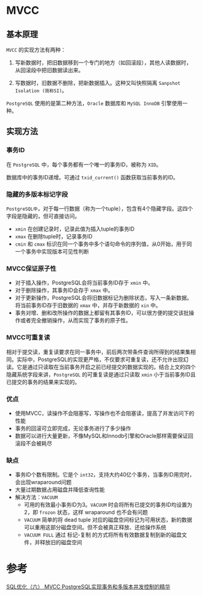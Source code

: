 # MVCC

## 基本原理

`MVCC` 的实现方法有两种：

1. 写新数据时，把旧数据移到一个专门的地方（如回滚段），其他人读数据时，从回滚段中把旧数据读出来。

2. 写数据时，旧数据不删除，把新数据插入。这种又叫快照隔离 `Sanpshot Isolation (简称SI)`。



`PostgreSQL` 使用的是第二种方法，`Oracle` 数据库和 `MySQL InnoDB` 引擎使用一种。



## 实现方法

### 事务ID

在 `PostgreSQL` 中，每个事务都有一个唯一的事务ID，被称为 `XID`。

数据库中的事务ID递增。可通过 `txid_current()` 函数获取当前事务的ID。



### 隐藏的多版本标记字段

`PostgreSQL中`，对于每一行数据（称为一个tuple），包含有4个隐藏字段。这四个字段是隐藏的，但可直接访问。

- `xmin` 在创建记录时，记录此值为插入tuple的事务ID
- `xmax` 在删除tuple时，记录事务ID
- `cmin` 和 `cmax` 标识在同一个事务中多个语句命令的序列值，从0开始，用于同一个事务中实现版本可见性判断



### MVCC保证原子性

- 对于插入操作，PostgreSQL会将当前事务ID存于 `xmin` 中。
- 对于删除操作，其事务ID会存于 `xmax` 中。
- 对于更新操作，PostgreSQL会将旧数据标记为删除状态，写入一条新数据。将当前事务ID存于旧数据的 `xmax` 中，并存于新数据的 `xin` 中。
- 事务对增、删和改所操作的数据上都留有其事务ID，可以很方便的提交该批操作或者完全撤销操作，从而实现了事务的原子性。



### MVCC可重复读

相对于提交读，重复读要求在同一事务中，前后两次带条件查询所得到的结果集相同。实际中，PostgreSQL的实现更严格，不仅要求可重复读，还不允许出现幻读。它是通过只读取在当前事务开启之前已经提交的数据实现的。结合上文的四个隐藏系统字段来讲，`PostgreSQL` 的可重复读是通过只读取 `xmin` 小于当前事务ID且已提交的事务的结果来实现的。



### 优点

- 使用MVCC，读操作不会阻塞写，写操作也不会阻塞读，提高了并发访问下的性能
- 事务的回滚可立即完成，无论事务进行了多少操作
- 数据可以进行大量更新，不像MySQL和Innodb引擎和Oracle那样需要保证回滚段不会被耗尽



### 缺点
- 事务ID个数有限制。它是个 `int32`，支持大约40亿个事务，当事务ID用完时，会出现wraparound问题
- 大量过期数据占用磁盘并降低查询性能
- 解决方法：`VACUUM `
  - 可用的有效最小事务ID为3。`VACUUM` 时会将所有已提交的事务ID均设置为2，即 `frozon` 状态，这样 wraparound 也不会有问题
  - `VACUUM` 简单的将 dead tuple 对应的磁盘空间标记为可用状态，新的数据可以重用这部分磁盘空间。但不会被真正释放、还给操作系统
  - `VACUUM FULL` 通过 标记-复制 的方式将所有有效数据复制到新的磁盘文件，并释放旧的磁盘空间



# 参考

[SQL优化（六） MVCC PostgreSQL实现事务和多版本并发控制的精华](http://www.jasongj.com/sql/mvcc/)

